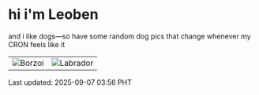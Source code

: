 # hi i'm Leoben

and i like dogs—so have some random dog pics that change whenever my CRON feels like it

|  |  |
|--------|----------|
| ![Borzoi](https://random-dog-vercel.vercel.app/api/random-borzoi?v=1757188603) | ![Labrador](https://random-dog-vercel.vercel.app/api/random-labrador?v=1757188603) |

Last updated: 2025-09-07 03:56 PHT

